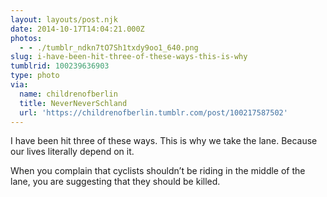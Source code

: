 ```yaml
---
layout: layouts/post.njk
date: 2014-10-17T14:04:21.000Z
photos:
  - - ./tumblr_ndkn7tO7Sh1txdy9oo1_640.png
slug: i-have-been-hit-three-of-these-ways-this-is-why
tumblrid: 100239636903
type: photo
via:
  name: childrenofberlin
  title: NeverNeverSchland
  url: 'https://childrenofberlin.tumblr.com/post/100217587502'
---
```

<p>I have been hit three of these ways. This is why we take the lane. Because our lives literally depend on it. </p><p>When you complain that cyclists shouldn&rsquo;t be riding in the middle of the lane, you are suggesting that they should be killed.</p>
